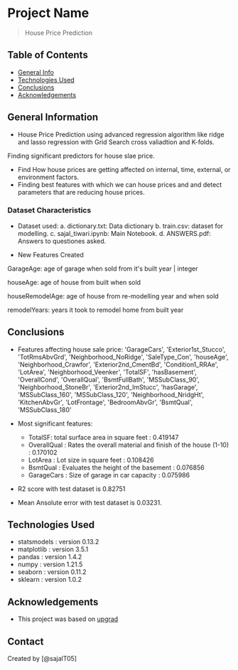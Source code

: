 # Project Name
> House Price Prediction

## Table of Contents
* [General Info](#general-information)
* [Technologies Used](#technologies-used)
* [Conclusions](#conclusions)
* [Acknowledgements](#acknowledgements)

## General Information
- House Price Prediction using advanced regression algorithm like ridge and lasso regression with Grid Search cross valiadtion and K-folds. 

Finding significant predictors for house slae price.
- Find How house prices are getting affected on internal, time, external, or environment factors.
- Finding best features with which we can house prices and and detect parameters that are reducing house prices.




### Dataset Characteristics

- Dataset used:
    a. dictionary.txt: Data dictionary
    b. train.csv: dataset for modelling.
    c. sajal_tiwari.ipynb: Main Notebook.
    d. ANSWERS.pdf: Answers to questiones asked.


- New Features Created

GarageAge: age of garage when sold from it's built year | integer
		
houseAge: age of house from built when sold
		
houseRemodelAge: age of house from re-modelling year and when sold
		
remodelYears: years it took to remodel home from built year


## Conclusions
- Features affecting house sale price: 
'GarageCars', 'Exterior1st_Stucco', 'TotRmsAbvGrd', 'Neighborhood_NoRidge', 'SaleType_Con', 'houseAge', 'Neighborhood_Crawfor', 'Exterior2nd_CmentBd', 'Condition1_RRAe', 'LotArea', 'Neighborhood_Veenker', 'TotalSF', 'hasBasement', 'OverallCond', 'OverallQual', 'BsmtFullBath', 'MSSubClass_90', 'Neighborhood_StoneBr', 'Exterior2nd_ImStucc', 'hasGarage', 'MSSubClass_160', 'MSSubClass_120', 'Neighborhood_NridgHt', 'KitchenAbvGr', 'LotFrontage', 'BedroomAbvGr', 'BsmtQual', 'MSSubClass_180'

- Most significant features:
    * TotalSF: total surface area in square feet : 0.419147
    * OverallQual : Rates the overall material and finish of the house (1-10) : 0.170102
    * LotArea : Lot size in square feet : 0.108426
    * BsmtQual : Evaluates the height of the basement : 0.076856
    * GarageCars : Size of garage in car capacity : 0.075986
    
- R2 score with test dataset is 0.82751
- Mean Ansolute error with test dataset is 0.03231.


## Technologies Used
- statsmodels : version 0.13.2
- matplotlib : version 3.5.1
- pandas : version 1.4.2
- numpy : version 1.21.5
- seaborn : version 0.11.2
- sklearn : version 1.0.2

## Acknowledgements
- This project was based on [upgrad](https://www.upgrad.com)


## Contact
Created by [@sajalT05]